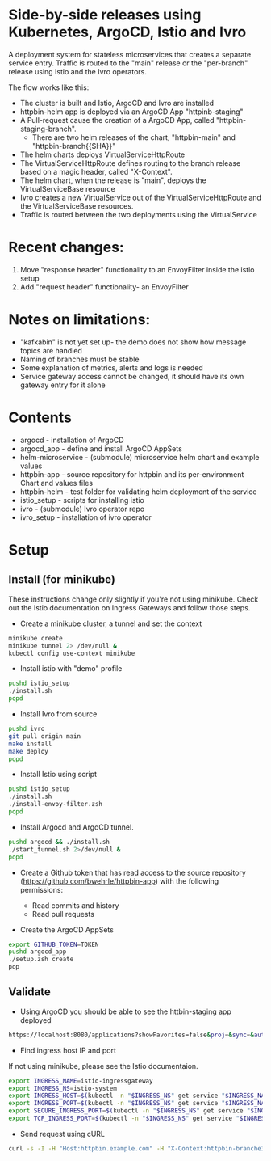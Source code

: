 
# Side-by-side releases using Kubernetes, ArgoCD, Istio and Ivro

A deployment system for stateless microservices that creates a separate service entry.  Traffic is routed to the "main" release or the "per-branch" release using Istio and the Ivro operators.


The flow works like this:
* The cluster is built and Istio, ArgoCD and Ivro are installed
* httpbin-helm app is deployed via an ArgoCD App "httpinb-staging"
* A Pull-request cause the creation of a ArgoCD App, called "httpbin-staging-branch".  
  * There are two helm releases of the chart, "httpbin-main" and "httpbin-branch{{SHA}}"
* The helm charts deploys VirtualServiceHttpRoute
* The VirtualServiceHttpRoute defines routing to the branch release based on a magic header, called "X-Context".
* The helm chart, when the release is "main", deploys the VirtualServiceBase resource
* Ivro creates a new VirtualService out of the VirtualServiceHttpRoute and the VirtualServiceBase resources.
* Traffic is routed between the two deployments using the VirtualService

# Recent changes:
1. Move "response header" functionality to an EnvoyFilter inside the istio setup
1. Add "request header" functionality- an EnvoyFilter 

# Notes on limitations:
* "kafkabin" is not yet set up- the demo does not show how message topics are handled
* Naming of branches must be stable
* Some explanation of metrics, alerts and logs is needed
* Service gateway access cannot be changed, it should have its own gateway entry for it alone

# Contents

* argocd - installation of ArgoCD
* argocd_app - define and install ArgoCD AppSets
* helm-microservice - (submodule) microservice helm chart and example values
* httpbin-app - source repository for httpbin and its per-environment Chart and values files
* httpbin-helm - test folder for validating helm deployment of the service
* istio_setup - scripts for installing istio
* ivro - (submodule) Ivro operator repo
* ivro_setup - installation of ivro operator

# Setup

## Install (for minikube)

These instructions change only slightly if you're not using minikube.  Check out the Istio documentation on Ingress Gateways and follow those steps.

* Create a minikube cluster, a tunnel and set the context
```sh
minikube create
minikube tunnel 2> /dev/null &
kubectl config use-context minikube
```

* Install istio with "demo" profile
```sh
pushd istio_setup
./install.sh
popd
```


* Install Ivro from source
```sh
pushd ivro
git pull origin main
make install
make deploy
popd
```

* Install Istio using script
```sh
pushd istio_setup
./install.sh
./install-envoy-filter.zsh
popd
```

* Install Argocd and ArgoCD tunnel.  
```sh
pushd argocd && ./install.sh 
./start_tunnel.sh 2>/dev/null &
popd
```

* Create a Github token that has read access to the source repository (https://github.com/bwehrle/httpbin-app) with the following permissions:
  * Read commits and history
  * Read pull requests

* Create the ArgoCD AppSets

```sh
export GITHUB_TOKEN=TOKEN
pushd argocd_app
./setup.zsh create
pop
```

## Validate

* Using ArgoCD you should be able to see the httbin-staging app deployed
```sh
https://localhost:8080/applications?showFavorites=false&proj=&sync=&autoSync=&health=&namespace=&cluster=&labels=
```

* Find ingress host IP and port

If not using minikube, please see the Istio documentaion.

```sh
export INGRESS_NAME=istio-ingressgateway
export INGRESS_NS=istio-system
export INGRESS_HOST=$(kubectl -n "$INGRESS_NS" get service "$INGRESS_NAME" -o jsonpath='{.status.loadBalancer.ingress[0].ip}')
export INGRESS_PORT=$(kubectl -n "$INGRESS_NS" get service "$INGRESS_NAME" -o jsonpath='{.spec.ports[?(@.name=="http2")].port}')
export SECURE_INGRESS_PORT=$(kubectl -n "$INGRESS_NS" get service "$INGRESS_NAME" -o jsonpath='{.spec.ports[?(@.name=="https")].port}')
export TCP_INGRESS_PORT=$(kubectl -n "$INGRESS_NS" get service "$INGRESS_NAME" -o jsonpath='{.spec.ports[?(@.name=="tcp")].port}')
```
* Send request using cURL
```sh
curl -s -I -H "Host:httpbin.example.com" -H "X-Context:httpbin-branche3d5720" -w "%{http_code}\n" "http://$INGRESS_HOST:$INGRESS_PORT/status/201"  
```

